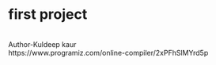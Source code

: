 # first project
<br>
Author-Kuldeep kaur
<br>
https://www.programiz.com/online-compiler/2xPFhSlMYrd5p

